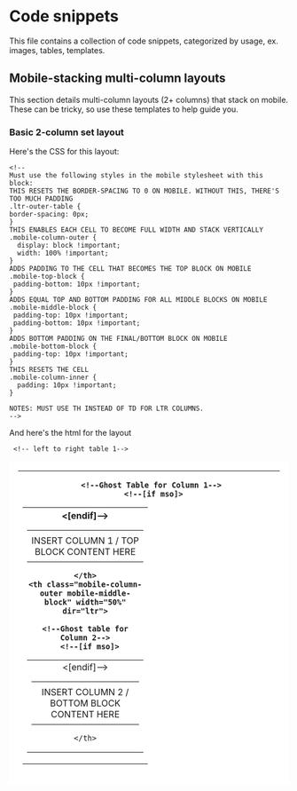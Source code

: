 # Code snippets

This file contains a collection of code snippets, categorized by usage, ex. images, tables, templates.

## Mobile-stacking multi-column layouts

This section details multi-column layouts (2+ columns) that stack on mobile. These can be tricky, so use these templates to help guide you.

### Basic 2-column set layout

Here's the CSS for this layout: 

    <!--
    Must use the following styles in the mobile stylesheet with this block:
    THIS RESETS THE BORDER-SPACING TO 0 ON MOBILE. WITHOUT THIS, THERE'S TOO MUCH PADDING
    .ltr-outer-table {
    border-spacing: 0px;
    }
    THIS ENABLES EACH CELL TO BECOME FULL WIDTH AND STACK VERTICALLY
    .mobile-column-outer {
      display: block !important;
      width: 100% !important;
    }
    ADDS PADDING TO THE CELL THAT BECOMES THE TOP BLOCK ON MOBILE
    .mobile-top-block {
     padding-bottom: 10px !important;
    }
    ADDS EQUAL TOP AND BOTTOM PADDING FOR ALL MIDDLE BLOCKS ON MOBILE
    .mobile-middle-block {
     padding-top: 10px !important;
     padding-bottom: 10px !important;
    }
    ADDS BOTTOM PADDING ON THE FINAL/BOTTOM BLOCK ON MOBILE
    .mobile-bottom-block {
     padding-top: 10px !important;
    }
    THIS RESETS THE CELL
    .mobile-column-inner {
      padding: 10px !important;
    }

    NOTES: MUST USE TH INSTEAD OF TD FOR LTR COLUMNS.
    -->
    
    
 And here's the html for the layout
 
 
     <!-- left to right table 1--> 
<table cellpadding="0" cellspacing="16" border="0" width="100%" bgcolor="#ffffff" class="bloc-main" style="background: #ffffff;direction: ltr;  border: 0px solid #ffffff; border-collapse: separate !important;" dir="ltr">
  <tr>
   <th class="mobile-column-outer mobile-top-block" width="50%" dir="ltr">
     
     <!--Ghost Table for Column 1-->
      <!--[if mso]>
<table role="presentation" align="center" border="0" cellspacing="0" cellpadding="0" width="210">
<tr>
<th align="center" valign="middle" width="210"><[endif]-->
      <table cellpadding="0" cellspacing="0" border="0" width="100%" align="center">
        <tr>
          <td class="mobile-column-inner" style="padding: 8px; height: 100%; align: center;" align="center" valign="middle">
            INSERT COLUMN 1 / TOP BLOCK CONTENT HERE
          </td>
        </tr>
      </table>
      <!--[if mso]>  
</th>
</tr>
</table><[endif]-->
      <!--End Ghost Table for Column 1-->
     
    </th>
    <th class="mobile-column-outer mobile-middle-block" width="50%" dir="ltr">
     
    <!--Ghost table for Column 2-->
      <!--[if mso]>
<table border="0" align="center" cellspacing="0" cellpadding="0" width="210">
<tr>
<td align="center" valign="middle" width="210"><[endif]-->
      <table cellpadding="0" cellspacing="0" border="0" width="100%" align="center">
        <tr>
          <td class="mobile-column-inner" style="padding: 8px; height: 100%;" align="center" valign="middle">
            INSERT COLUMN 2 / BOTTOM BLOCK CONTENT HERE
          </td>
        </tr>
      </table>
      <!--[if mso]>
</td>
</tr>
</table>
<[endif]-->
      <!--End ghost table for Column 2-->
     
    </th>
    
  </tr>
</table>
<!--End LTR Table for 2 columns-->
